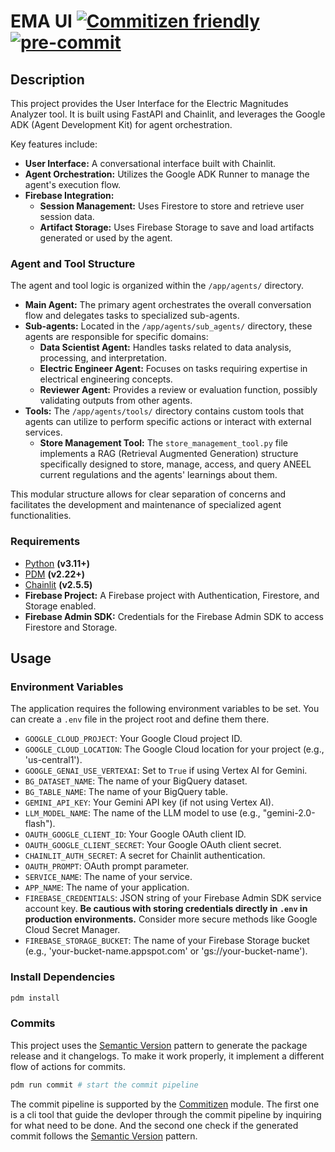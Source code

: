 # EMA UI [![Commitizen friendly](https://img.shields.io/badge/commitizen-friendly-brightgreen.svg)](http://commitizen.github.io/cz-cli/) [![pre-commit](https://img.shields.io/badge/pre--commit-enabled-brightgreen?logo=pre-commit)](https://github.com/pre-commit/pre-commit)

## Description

This project provides the User Interface for the Electric Magnitudes Analyzer tool. It is built using FastAPI and Chainlit, and leverages the Google ADK (Agent Development Kit) for agent orchestration.

Key features include:

- **User Interface:** A conversational interface built with Chainlit.
- **Agent Orchestration:** Utilizes the Google ADK Runner to manage the agent's execution flow.
- **Firebase Integration:**
  - **Session Management:** Uses Firestore to store and retrieve user session data.
  - **Artifact Storage:** Uses Firebase Storage to save and load artifacts generated or used by the agent.

### Agent and Tool Structure

The agent and tool logic is organized within the `/app/agents/` directory.

- **Main Agent:** The primary agent orchestrates the overall conversation flow and delegates tasks to specialized sub-agents.
- **Sub-agents:** Located in the `/app/agents/sub_agents/` directory, these agents are responsible for specific domains:
  - **Data Scientist Agent:** Handles tasks related to data analysis, processing, and interpretation.
  - **Electric Engineer Agent:** Focuses on tasks requiring expertise in electrical engineering concepts.
  - **Reviewer Agent:** Provides a review or evaluation function, possibly validating outputs from other agents.
- **Tools:** The `/app/agents/tools/` directory contains custom tools that agents can utilize to perform specific actions or interact with external services.
  - **Store Management Tool:** The `store_management_tool.py` file implements a RAG (Retrieval Augmented Generation) structure specifically designed to store, manage, access, and query ANEEL current regulations and the agents' learnings about them.

This modular structure allows for clear separation of concerns and facilitates the development and maintenance of specialized agent functionalities.


### Requirements

- [Python](https://python.org) **(v3.11+)**
- [PDM](https://pdm-project.org) **(v2.22+)**
- [Chainlit](https://docs.chainlit.io/get-started/overview) **(v2.5.5)**
- **Firebase Project:** A Firebase project with Authentication, Firestore, and Storage enabled.
- **Firebase Admin SDK:** Credentials for the Firebase Admin SDK to access Firestore and Storage.

## Usage

### Environment Variables

The application requires the following environment variables to be set. You can create a `.env` file in the project root and define them there.

- `GOOGLE_CLOUD_PROJECT`: Your Google Cloud project ID.
- `GOOGLE_CLOUD_LOCATION`: The Google Cloud location for your project (e.g., 'us-central1').
- `GOOGLE_GENAI_USE_VERTEXAI`: Set to `True` if using Vertex AI for Gemini.
- `BG_DATASET_NAME`: The name of your BigQuery dataset.
- `BG_TABLE_NAME`: The name of your BigQuery table.
- `GEMINI_API_KEY`: Your Gemini API key (if not using Vertex AI).
- `LLM_MODEL_NAME`: The name of the LLM model to use (e.g., "gemini-2.0-flash").
- `OAUTH_GOOGLE_CLIENT_ID`: Your Google OAuth client ID.
- `OAUTH_GOOGLE_CLIENT_SECRET`: Your Google OAuth client secret.
- `CHAINLIT_AUTH_SECRET`: A secret for Chainlit authentication.
- `OAUTH_PROMPT`: OAuth prompt parameter.
- `SERVICE_NAME`: The name of your service.
- `APP_NAME`: The name of your application.
- `FIREBASE_CREDENTIALS`: JSON string of your Firebase Admin SDK service account key. **Be cautious with storing credentials directly in `.env` in production environments.** Consider more secure methods like Google Cloud Secret Manager.
- `FIREBASE_STORAGE_BUCKET`: The name of your Firebase Storage bucket (e.g., 'your-bucket-name.appspot.com' or 'gs://your-bucket-name').


### Install Dependencies

```sh
pdm install
```

### <a id="commits"/> Commits

This project uses the [Semantic Version](http://semver.org) pattern to generate the package release and it changelogs. To make it work properly, it implement a different flow of actions for commits.


```sh
pdm run commit # start the commit pipeline
```

The commit pipeline is supported by the [Commitizen](https://commitizen-tools.github.io/commitizen/) module. The first one is a cli tool that guide the devloper through the commit pipeline by inquiring for what need to be done. And the second one check if the generated commit follows the [Semantic Version](http://semver.org) pattern.

